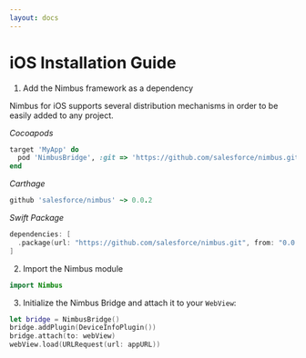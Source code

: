 ```yaml
---
layout: docs
---
```


# iOS Installation Guide

1. Add the Nimbus framework as a dependency

Nimbus for iOS supports several distribution mechanisms in order to be easily added to any project.

_Cocoapods_

```ruby
target 'MyApp' do
  pod 'NimbusBridge', :git => 'https://github.com/salesforce/nimbus.git', :tag => '0.0.2'
end
```

_Carthage_

```ruby
github 'salesforce/nimbus' ~> 0.0.2
```

_Swift Package_

```swift
dependencies: [
  .package(url: "https://github.com/salesforce/nimbus.git", from: "0.0.2"),
]
```

2. Import the Nimbus module

```swift
import Nimbus
```

3. Initialize the Nimbus Bridge and attach it to your `WebView`:

```swift
let bridge = NimbusBridge()
bridge.addPlugin(DeviceInfoPlugin())
bridge.attach(to: webView)
webView.load(URLRequest(url: appURL))
```
